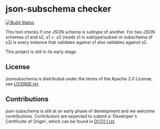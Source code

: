 # json-subschema checker

[![Build Status](https://travis-ci.com/IBM/jsonsubschema.svg?branch=master)](https://travis-ci.com/IBM/jsonsubschema)

This tool checks if one JSON schema is subtype of another.
For two JSON schemas s1 and s2, s1 <: s2 (reads s1 is subtype/subset or subschema of s2) 
is every instance that validates against s1 also validates against s2.


This project is still in its early stage.

## License

jsonsubschema is distributed under the terms of the Apache 2.0
License, see [LICENSE.txt](LICENSE.txt).

## Contributions

json-subschema is still at an early phase of development and we
welcome contributions. Contributors are expected to submit a
'Developer's Certificate of Origin', which can be found in
[DCO1.1.txt](DCO1.1.txt).
